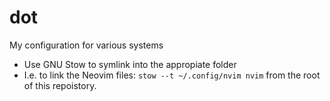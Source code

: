 # dot
My configuration for various systems

- Use GNU Stow to symlink into the appropiate folder
- I.e. to link the Neovim files: `stow --t ~/.config/nvim nvim` from the root of this repoistory.
